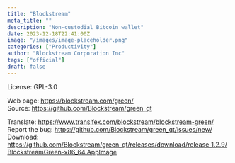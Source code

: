 ```yaml
---
title: "Blockstream"
meta_title: ""
description: "Non-custodial Bitcoin wallet"
date: 2023-12-18T22:41:00Z
image: "/images/image-placeholder.png"
categories: ["Productivity"]
author: "Blockstream Corporation Inc"
tags: ["official"]
draft: false
---
```


License: GPL-3.0

Web page: https://blockstream.com/green/  
Source: https://github.com/Blockstream/green_qt

Translate: https://www.transifex.com/blockstream/blockstream-green/  
Report the bug: https://github.com/Blockstream/green_qt/issues/new/  
Download: https://github.com/Blockstream/green_qt/releases/download/release_1.2.9/BlockstreamGreen-x86_64.AppImage
